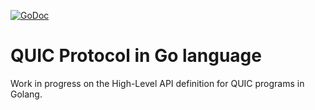 [![GoDoc](https://godoc.org/github.com/romain-jacotin/quic?status.svg)](https://godoc.org/github.com/romain-jacotin/quic)

# QUIC Protocol in Go language

Work in progress on the High-Level API definition for QUIC programs in Golang.

